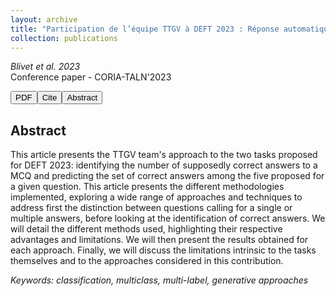 ```yaml
---
layout: archive
title: "Participation de l’équipe TTGV à DEFT 2023 : Réponse automatique à des QCM issus d’examens en pharmacie"
collection: publications
---
```


_Blivet et al. 2023_  
Conference paper - CORIA-TALN'2023  

<td>
    <nobr>
<form style="float: left; width=150px" action="http://talnarchives.atala.org/ateliers/2023/DEFT/480090.pdf" method="get" target="_blank"><button type="submit">PDF</button></form> 
<form style="float: left; width=150px" action="https://B-Gendron.github.io/files/ref_deft.txt" method="get" target="_blank"><button type="submit">Cite</button></form>
<form style="float: none; width=150px" action="http://talnarchives.atala.org/ateliers/2023/DEFT/480090.html" method="get" target="_blank"><button type="submit">Abstract</button></form>
    </nobr>
</td>

## Abstract

This article presents the TTGV team's approach to the two tasks proposed for DEFT 2023: identifying the number of supposedly correct answers to a MCQ and predicting the set of correct answers among the five proposed for a given question. This article presents the different methodologies implemented, exploring a wide range of approaches and techniques to address first the distinction between questions calling for a single or multiple answers, before looking at the identification of correct answers. We will detail the different methods used, highlighting their respective advantages and limitations. We will then present the results obtained for each approach. Finally, we will discuss the limitations intrinsic to the tasks themselves and to the approaches considered in this contribution.

*Keywords: classification, multiclass, multi-label, generative approaches*
